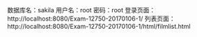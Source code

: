 数据库名：sakila
用户名：root
密码：root
登录页面：http://localhost:8080/Exam-12750-20170106-1/
列表页面：http://localhost:8080/Exam-12750-20170106-1/html/filmlist.html

